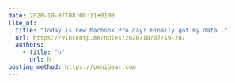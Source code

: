 ```yaml
---
date: 2020-10-07T08:08:11+0100
like_of:
  title: "Today is new Macbook Pro day! Finally got my data …"
  url: https://vincentp.me/notes/2020/10/07/19-28/
  authors:
    - title: "h"
      url: h
posting_method: https://omnibear.com
---
```

